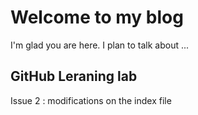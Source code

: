 # Welcome to my blog

I'm glad you are here. I plan to talk about ...

## GitHub Leraning lab 

Issue 2 : modifications on the index file
